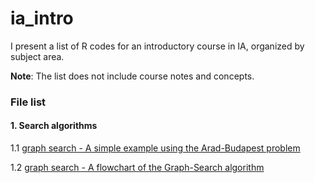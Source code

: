 # ia_intro

I present a list of R codes for an introductory course in IA, organized by subject area. 

**Note**: The list does not include course notes and concepts.

### File list

#### 1. Search algorithms

1.1 [graph search - A simple example using the Arad-Budapest problem](https://github.com/MAValle/ia_intro/blob/main/IA_unit2_GraphSearch.ipynb)

1.2 [graph search - A flowchart of the Graph-Search algorithm](https://github.com/MAValle/ia_intro/blob/main/Graph-Search_algorithm%20_%20Mermaid%20Chart-2025-08-13-035100.png)



